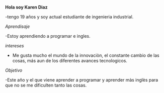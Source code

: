 ﻿**Hola soy Karen Diaz**
 
 -tengo 19 años y soy actual estudiante de ingenieria industrial.  
 
 *Aprendisaje*
 
 -Estoy aprendiendo a programar e ingles.
 
 *intereses*
 
- Me gusta mucho el mundo de la innovaciòn, el constante cambio de las cosas, más aun de los diferentes avances tecnologicos.
 
*Objetivo* 

-Este año y el que viene aprender a programar y aprender màs inglès para que no se me dificulten tanto las cosas.
